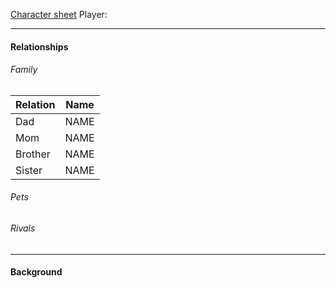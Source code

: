 [Character sheet]()
<race> <class>
Player: 

---

#### Relationships
###### Family
	
Relation | Name
------------ | ------------
Dad | NAME 
Mom | NAME
Brother | NAME
Sister | NAME

###### Pets

###### Rivals

---

#### Background
<Description>